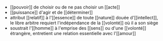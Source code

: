 - [[pouvoir]] de choisir ou de ne pas choisir un [[acte]]
- [[puissance]] d'agir et de [[déterminer]]
- attribut [[relatif]] à l'[[essence]] de toute [[nature]] douée d'[[intellect]], le libre arbitre requiert l'indépendance de la [[volonté]] où il a son siège 
- soustrait l'[[homme]] à l'emprise des [[sens]] ou d'une [[volonté]] étrangère, entretient une relation essentielle avec l'[[amour]]